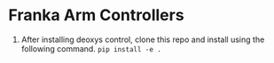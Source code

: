 # Franka Arm Controllers


1. After installing deoxys control, clone this repo and install using the following command.
`pip install -e .`
